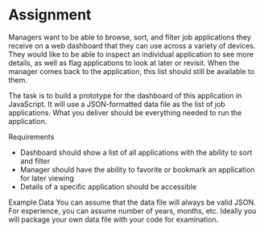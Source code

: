 # Assignment
Managers want to be able to browse, sort, and filter job applications they receive on a web dashboard that they can use across a variety of devices. They would like to be able to inspect an individual application to see more details, as well as flag applications to look at later or revisit. When the manager comes back to the application, this list should still be available to them.

The task is to build a prototype for the dashboard of this application in JavaScript. It will use a JSON-formatted data file as the list of job applications. What you deliver should be everything needed to run the application. 

Requirements
- Dashboard should show a list of all applications with the ability to sort and filter
- Manager should have the ability to favorite or bookmark an application for later viewing
- Details of a specific application should be accessible

Example Data
You can assume that the data file will always be valid JSON. For experience, you can assume number of years, months, etc. Ideally you will package your own data file with your code for examination.
